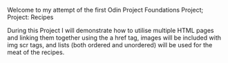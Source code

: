 Welcome to my attempt of the first Odin Project Foundations Project;
Project: Recipes

During this Project I will demonstrate how to utilise multiple HTML pages and linking them together using the a href tag, images will be included with img scr tags, and lists (both ordered and unordered) will be used for the meat of the recipes.